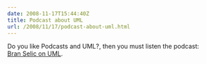 ```yaml
---
date: 2008-11-17T15:44:40Z
title: Podcast about UML
url: /2008/11/17/podcast-about-uml.html
---
```


<p>Do you like Podcasts and UML?,  then you must listen the podcast:<br />
<a href="http://www.se-radio.net/podcast/2008-11/episode-117-bran-selic-uml">Bran Selic on UML</a>.</p>
